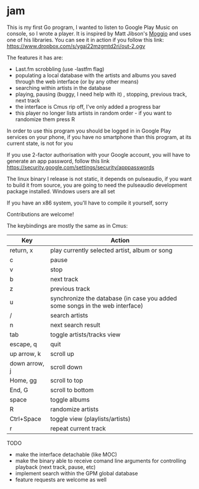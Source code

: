 # jam

This is my first Go program, I wanted to listen to Google Play Music on console,
so I wrote a player. It is inspired by Matt Jibson's [Moggio](https://github.com/mjibson/moggio/) and uses one of
his libraries. You can see it in action if you follow this link:
https://www.dropbox.com/s/ygai22mzgmtd2ri/out-2.ogv

The features it has are:

- Last.fm scrobbling (use -lastfm flag)
- populating a local database with the artists and albums you saved through the
  web interface (or by any other means)
- searching within artists in the database
- playing, pausing (buggy, I need help with it) , stopping, previous track, next
  track
- the interface is Cmus rip off, I've only added a progress bar
- this player no longer lists artists in random order - if you want to randomize
  them press R

In order to use this program you should be logged in in Google Play services on
your phone, if you have no smartphone than this program, at its current state,
is not for you

If you use 2-factor authorisation with your Google account, you will have to
generate an app password, follow this link 
https://security.google.com/settings/security/apppasswords

The linux binary I release is not static, it depends on pulseaudio, if you want
to build it from source, you are going to need the pulseaudio development package
installed.
Windows users are all set



If you have an x86 system, you'll have to compile it yourself, sorry

Contributions are welcome!

The keybindings are mostly the same as in Cmus:

| Key           | Action                                                                       |
|---------------|------------------------------------------------------------------------------|
| return, x     | play currently selected artist, album or song                                |
| c             | pause                                                                        |
| v             | stop                                                                         |
| b             | next track                                                                   |
| z             | previous track                                                               |
| u             | synchronize the database (in case you added some songs in the web interface) |
| /             | search artists                                                               |
| n             | next search result                                                           |
| tab           | toggle artists/tracks view                                                   |
| escape, q     | quit                                                                         |
| up arrow, k   | scroll up                                                                    |
| down arrow, j | scroll down                                                                  |
| Home, gg      | scroll to top                                                                |
| End, G        | scroll to bottom                                                             |
| space         | toggle albums                                                                |
| R             | randomize artists                                                            |
| Ctrl+Space    | toggle view (playlists/artists)                                              |
| r             | repeat current track                                                         |

[1]: https://github.com/mjibson/moggio



TODO
- make the interface detachable (like MOC)
- make the binary able to receive comand line arguments for controlling playback
  (next track, pause, etc)
- implement search within the GPM global database
- feature requests are welcome as well

